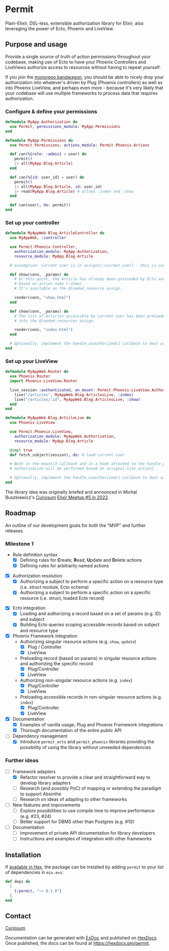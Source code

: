 # Permit

Plain-Elixir, DSL-less, extensible authorization library for Elixir, also leveraging the power of Ecto, Phoenix and LiveView.

## Purpose and usage

Provide a single source of truth of action permissions throughout your codebase, making use of Ecto to have your Phoenix Controllers and LiveViews authorize access to resources without having to repeat yourself.

If you join the [monorepo bandwagon](https://blog.devgenius.io/embrace-the-mono-repo-3efcd09a38f8), you should be able to nicely drop your authorization into whatever's driven by Plug (Phoenix controllers) as well as into Phoenix LiveView, and perhaps even more - because it's very likely that your codebase will use multiple frameworks to process data that requires authorization.

### Configure & define your permissions
```elixir
defmodule MyApp.Authorization do
  use Permit, permissions_module: MyApp.Permissions
end

defmodule MyApp.Permissions do
  use Permit.Permissions, actions_module: Permit.Phoenix.Actions

  def can(%{role: :admin} = user) do
    permit()
    |> all(MyApp.Blog.Article)
  end

  def can(%{id: user_id} = user) do
    permit()
    |> all(MyApp.Blog.Article, id: user_id)
    |> read(MyApp.Blog.Article) # allows :index and :show
  end

  def can(user), do: permit()
end
```

### Set up your controller

```elixir
defmodule MyAppWeb.Blog.ArticleController do
  use MyAppWeb, :controller

  use Permit.Phoenix.Controller,
    authorization_module: MyApp.Authorization,
    resource_module: MyApp.Blog.Article

  # assumption: current user is in assigns[:current_user] - this is configurable

  def show(conn, _params) do
    # At this point, the Article has already been preloaded by Ecto and checked for authorization
    # based on action name (:show).
    # It's available as the @loaded_resource assign.

    render(conn, "show.html")
  end

  def show(conn, _params) do
    # The list of Articles accessible by current user has been preloaded by Ecto
    # into the @loaded_resources assign.

    render(conn, "index.html")
  end

  # Optionally, implement the handle_unauthorized/1 callback to deal with authorization denial.
end
```

### Set up your LiveView
```elixir
defmodule MyAppWeb.Router do
  use Phoenix.Router
  import Phoenix.LiveView.Router

  live_session :authenticated, on_mount: Permit.Phoenix.LiveView.AuthorizeHook do
    live("/articles", MyAppWeb.Blog.ArticlesLive, :index)
    live("/articles/:id", MyAppWeb.Blog.ArticlesLive, :show)
  end
end

defmodule MyAppWeb.Blog.ArticleLive do
  use Phoenix.LiveView

  use Permit.Phoenix.LiveView,
    authorization_module: MyAppWeb.Authorization,
    resource_module: MyApp.Blog.Article

  @impl true
  def fetch_subject(session), do: # load current user

  # Both in the mount/3 callback and in a hook attached to the handle_params event,
  # authorization will be performed based on assigns[:live_action].

  # Optionally, implement the handle_unauthorized/1 callback to deal with authorization denial.
end
```

The library idea was originally briefed and announced in Michal Buszkiewicz's [Curiosum](https://curiosum.com) [Elixir Meetup #5 in 2022](https://youtu.be/AvUPX6cAjzk?t=3997).


## Roadmap

An outline of our development goals for both the "MVP" and further releases.

### Milestone 1

* Rule definition syntax
  - [x] Defining rules for **C**reate, **R**ead, **U**pdate and **D**elete actions
  - [x] Defining rules for arbitrarily named actions
- [x] Authorization resolution
  - [x] Authorizing a subject to perform a specific action on a resource type (i.e. struct module, Ecto schema)
  - [x] Authorizing a subject to perform a specific action on a specific resource (i.e. struct, loaded Ecto record)
* [x] Ecto integration
  - [x] Loading and authorizing a record based on a set of params (e.g. ID) and subject
  - [x] Building Ecto queries scoping accessible records based on subject and resource type
* [x] Phoenix Framework integration
  - Authorizing singular resource actions (e.g. `show`, `update`)
    - [x] Plug / Controller
    - [x] LiveView
  - Preloading record (based on params) in singular resource actions and authorizing the specific record
    - [x] Plug/Controller
    - [x] LiveView
  - Authorizing non-singular resource actions (e.g. `index`)
    - [x] Plug/Controller
    - [x] LiveView
  - Preloading accessible records in non-singular resource actions (e.g. `index`)
    - [x] Plug/Controller
    - [x] LiveView
* [x] Documentation
  - [x] Examples of vanilla usage, Plug and Phoenix Framework integrations
  - [x] Thorough documentation of the entire public API
* [ ] Dependency management
  - [x] Introduce `permit_ecto` and `permit_phoenix` libraries providing the possibility of using the library without unneeded dependencies

### Further ideas

* [ ] Framework adapters
  - [x] Refactor resolver to provide a clear and straightforward way to develop library adapters
  - [ ] Research (and possibly PoC) of mapping or extending the paradigm to support Absinthe
  - [ ] Research on ideas of adapting to other frameworks
* [ ] New features and improvements
  - [ ] Explore possibilities to use compile time to improve performance (e.g. #23, #24)
  - [ ] Better support for DBMS other than Postgres (e.g. #10)
* [ ] Documentation
  - [ ] Improvement of private API documentation for library developers
  - [ ] Instructions and examples of integration with other frameworks

## Installation

If [available in Hex](https://hex.pm/docs/publish), the package can be installed
by adding `permit` to your list of dependencies in `mix.exs`:

```elixir
def deps do
  [
    {:permit, "~> 0.1.0"}
  ]
end
```


## Contact

[Curiosum](https://curiosum.com)

Documentation can be generated with [ExDoc](https://github.com/elixir-lang/ex_doc)
and published on [HexDocs](https://hexdocs.pm). Once published, the docs can
be found at <https://hexdocs.pm/permit>.


